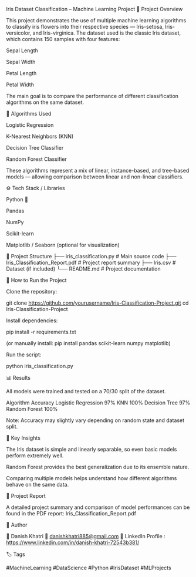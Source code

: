 Iris Dataset Classification – Machine Learning Project
📘 Project Overview

This project demonstrates the use of multiple machine learning algorithms to classify iris flowers into their respective species — Iris-setosa, Iris-versicolor, and Iris-virginica.
The dataset used is the classic Iris dataset, which contains 150 samples with four features:

Sepal Length

Sepal Width

Petal Length

Petal Width

The main goal is to compare the performance of different classification algorithms on the same dataset.

🤖 Algorithms Used

Logistic Regression

K-Nearest Neighbors (KNN)

Decision Tree Classifier

Random Forest Classifier

These algorithms represent a mix of linear, instance-based, and tree-based models — allowing comparison between linear and non-linear classifiers.

⚙️ Tech Stack / Libraries

Python 🐍

Pandas

NumPy

Scikit-learn

Matplotlib / Seaborn (optional for visualization)

📂 Project Structure
├── iris_classification.py   # Main source code
├── Iris_Classification_Report.pdf  # Project report summary
├── Iris.csv                 # Dataset (if included)
└── README.md                # Project documentation

🚀 How to Run the Project

Clone the repository:

git clone https://github.com/yourusername/Iris-Classification-Project.git
cd Iris-Classification-Project


Install dependencies:

pip install -r requirements.txt


(or manually install: pip install pandas scikit-learn numpy matplotlib)

Run the script:

python iris_classification.py

📊 Results

All models were trained and tested on a 70/30 split of the dataset.

Algorithm	Accuracy
Logistic Regression	97%
KNN	100%
Decision Tree	97%
Random Forest	100%

Note: Accuracy may slightly vary depending on random state and dataset split.

🧠 Key Insights

The Iris dataset is simple and linearly separable, so even basic models perform extremely well.

Random Forest provides the best generalization due to its ensemble nature.

Comparing multiple models helps understand how different algorithms behave on the same data.

📄 Project Report

A detailed project summary and comparison of model performances can be found in the PDF report:
Iris_Classification_Report.pdf

💬 Author

👤 Danish Khatri
📧 danishkhatri885@gmail.com
🔗 LinkedIn Profile : https://www.linkedin.com/in/danish-khatri-72543b381/

🏷️ Tags

#MachineLearning #DataScience #Python #IrisDataset #MLProjects
